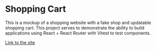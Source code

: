 # Shopping Cart

This is a mockup of a shopping website with a fake shop and updatable shopping cart. This project serves to demonstrate the ability to build applications using React + React Router with Vitest to test components.

[Link to the site](https://tubular-lollipop-155c55.netlify.app/)

